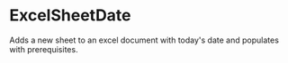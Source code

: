 # ExcelSheetDate
Adds a new sheet to an excel document with today's date and populates with prerequisites.

